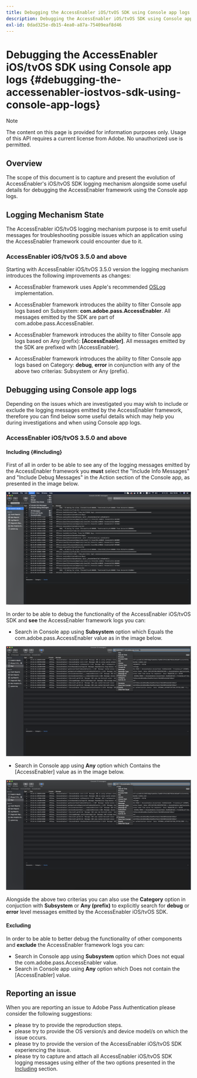 ```yaml
---
title: Debugging the AccessEnabler iOS/tvOS SDK using Console app logs
description: Debugging the AccessEnabler iOS/tvOS SDK using Console app logs
exl-id: 0dad325e-db15-4ea0-a87a-75409eaf8d46
---
```

# Debugging the AccessEnabler iOS/tvOS SDK using Console app logs {#debugging-the-accessenabler-iostvos-sdk-using-console-app-logs}

>[!NOTE]
>
>The content on this page is provided for information purposes only. Usage of this API requires a current license from Adobe. No unauthorized use is permitted.


## Overview

The scope of this document is to capture and present the evolution of AccessEnabler's iOS/tvOS SDK logging mechanism alongside some useful details for debugging the AccessEnabler framework using the Console app logs.

## Logging Mechanism State

The AccessEnabler iOS/tvOS logging mechanism purpose is to emit useful messages for troubleshooting possible issues which an application using the AccessEnabler framework could encounter due to it.

### AccessEnabler iOS/tvOS 3.5.0 and above

Starting with AccessEnabler iOS/tvOS 3.5.0 version the logging mechanism introduces the following improvements as changes:

*   AccessEnabler framework uses Apple's recommended [OSLog](https://developer.apple.com/documentation/os/oslog) implementation.

*   AccessEnabler framework introduces the ability to filter Console app logs based on Subsystem: **com.adobe.pass.AccessEnabler**. All messages emitted by the SDK are part of com.adobe.pass.AccessEnabler.

*   AccessEnabler framework introduces the ability to filter Console app logs based on Any (prefix): **[AccessEnabler]**. All messages emitted by the SDK are prefixed with [AccessEnabler].

*   AccessEnabler framework introduces the ability to filter Console app logs based on Category: **debug**, **error** in conjunction with any of the above two criterias: Subsystem or Any (prefix).

## Debugging using Console app logs

Depending on the issues which are investigated you may wish to include or exclude the logging messages emitted by the AccessEnabler framework, therefore you can find below some useful details which may help you during investigations and when using Console app logs.


### AccessEnabler iOS/tvOS 3.5.0 and above

#### Including {#including}

First of all in order to be able to see any of the logging messages emitted by the AccessEnabler framework you **must** select the "Include Info Messages" and "Include Debug Messages" in the Action section of the Console app, as presented in the image below.

![](../assets/include-info-debug-msg.png)


In order to be able to debug the functionality of the AccessEnabler iOS/tvOS SDK and **see** the AccessEnabler framework logs you can:

* Search in Console app using **Subsystem** option which Equals the com.adobe.pass.AccessEnabler value as in the image below.

![](../assets/subsys-console-app.png)

* Search in Console app using **Any** option which Contains the
  [AccessEnabler] value as in the image below.

![](../assets/any-optn-console-app.png)

Alongside the above two criterias you can also use the **Category** option in conjuction with **Subsystem** or **Any (prefix)** to explicitly search for **debug** or **error** level messages emitted by the AccessEnabler iOS/tvOS SDK.

#### Excluding

In order to be able to better debug the functionality of other components and **exclude** the AccessEnabler framework logs you can:

* Search in Console app using **Subsystem** option which Does not equal the com.adobe.pass.AccessEnabler value.
* Search in Console app using **Any** option which Does not contain the [AccessEnabler] value.

## Reporting an issue

When you are reporting an issue to Adobe Pass Authentication please consider the following suggestions:

* please try to provide the reproduction steps.
* please try to provide the OS version/s and device model/s on which the issue occurs.
* please try to provide the version of the AccessEnabler iOS/tvOS SDK experiencing the issue.
* please try to capture and attach all AccessEnabler iOS/tvOS SDK logging messages using either of the two options presented in the [Including](#including) section.
